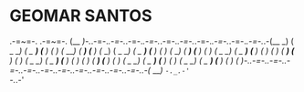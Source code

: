 # GEOMAR SANTOS
.-=~=-.                                                                 .-=~=-.
(__  _)-._.-=-._.-=-._.-=-._.-=-._.-=-._.-=-._.-=-._.-=-._.-=-._.-=-._.-(__  _)
( _ __)                                                                 ( _ __)
(__  _)                                                                 (__  _)
(_ ___)                                                                 (_ ___)
(__  _)                                                                 (__  _)
( _ __)                                                                 ( _ __)
(__  _)                                                                 (__  _)
(_ ___)                                                                 (_ ___)
(__  _)                                                                 (__  _)
( _ __)                                                                 ( _ __)
(__  _)                                                                 (__  _)
(_ ___)                                                                 (_ ___)
(__  _)                                                                 (__  _)
( _ __)                                                                 ( _ __)
(__  _)                                                                 (__  _)
(_ ___)                                                                 (_ ___)
(__  _)                                                                 (__  _)
( _ __)                                                                 ( _ __)
(__  _)                                                                 (__  _)
( _ __)                                                                 ( _ __)
(__  _)                                                                 (__  _)
(_ ___)-._.-=-._.-=-._.-=-._.-=-._.-=-._.-=-._.-=-._.-=-._.-=-._.-=-._.-(_ ___)
`-._.-'                                                                 `-._.-'

